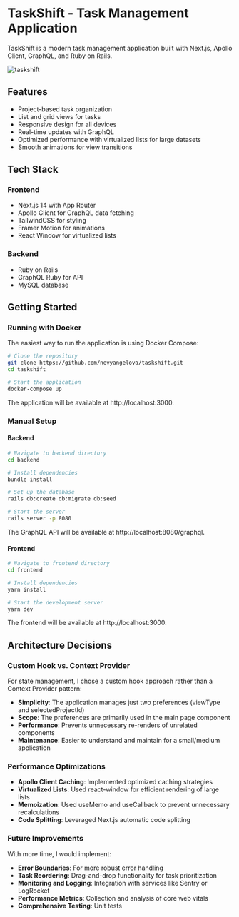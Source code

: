 # TaskShift - Task Management Application

TaskShift is a modern task management application built with Next.js, Apollo Client, GraphQL, and Ruby on Rails.

![taskshift](https://github.com/user-attachments/assets/d5aef506-2c1c-40df-bdbb-cfe3d62cb828)


## Features

- Project-based task organization
- List and grid views for tasks
- Responsive design for all devices
- Real-time updates with GraphQL
- Optimized performance with virtualized lists for large datasets
- Smooth animations for view transitions

## Tech Stack

### Frontend
- Next.js 14 with App Router
- Apollo Client for GraphQL data fetching
- TailwindCSS for styling
- Framer Motion for animations
- React Window for virtualized lists

### Backend
- Ruby on Rails
- GraphQL Ruby for API
- MySQL database

## Getting Started

### Running with Docker

The easiest way to run the application is using Docker Compose:

```bash
# Clone the repository
git clone https://github.com/nevyangelova/taskshift.git
cd taskshift

# Start the application
docker-compose up
```

The application will be available at http://localhost:3000.

### Manual Setup

#### Backend

```bash
# Navigate to backend directory
cd backend

# Install dependencies
bundle install

# Set up the database
rails db:create db:migrate db:seed

# Start the server
rails server -p 8080
```

The GraphQL API will be available at http://localhost:8080/graphql.

#### Frontend

```bash
# Navigate to frontend directory
cd frontend

# Install dependencies
yarn install

# Start the development server
yarn dev
```

The frontend will be available at http://localhost:3000.

## Architecture Decisions

### Custom Hook vs. Context Provider

For state management, I chose a custom hook approach rather than a Context Provider pattern:

- **Simplicity**: The application manages just two preferences (viewType and selectedProjectId)
- **Scope**: The preferences are primarily used in the main page component
- **Performance**: Prevents unnecessary re-renders of unrelated components
- **Maintenance**: Easier to understand and maintain for a small/medium application

### Performance Optimizations

- **Apollo Client Caching**: Implemented optimized caching strategies
- **Virtualized Lists**: Used react-window for efficient rendering of large lists
- **Memoization**: Used useMemo and useCallback to prevent unnecessary recalculations
- **Code Splitting**: Leveraged Next.js automatic code splitting

### Future Improvements

With more time, I would implement:

- **Error Boundaries**: For more robust error handling
- **Task Reordering**: Drag-and-drop functionality for task prioritization
- **Monitoring and Logging**: Integration with services like Sentry or LogRocket
- **Performance Metrics**: Collection and analysis of core web vitals
- **Comprehensive Testing**: Unit tests
